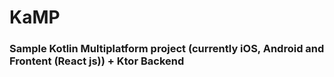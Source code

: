 # KaMP
### Sample Kotlin Multiplatform project (currently iOS, Android and Frontent (React js)) + Ktor Backend
